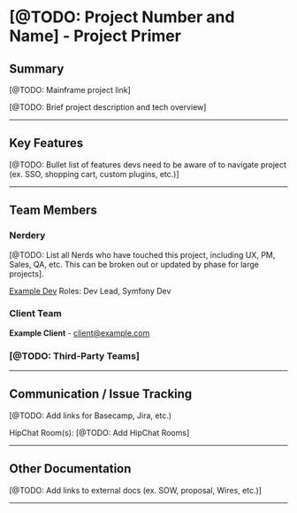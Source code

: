 # [@TODO: Project Number and Name] - Project Primer
## Summary
[@TODO: Mainframe project link]

[@TODO: Brief project description and tech overview]

---

## Key Features
[@TODO: Bullet list of features devs need to be aware of to navigate project (ex. SSO, shopping cart, custom plugins, etc.)]

---

## Team Members

### Nerdery
[@TODO: List all Nerds who have touched this project, including UX, PM, Sales, QA, etc. This can be broken out or updated by phase for large projects].

[Example Dev](https://mainframe.nerdery.com/profile.php?id=example)
Roles: Dev Lead, Symfony Dev

### Client Team
**Example Client** - client@example.com

### [@TODO: Third-Party Teams]

---

## Communication / Issue Tracking
[@TODO: Add links for Basecamp, Jira, etc.)

HipChat Room(s): [@TODO: Add HipChat Rooms]


---

## Other Documentation
[@TODO: Add links to external docs (ex. SOW, proposal, Wires, etc.)]

---